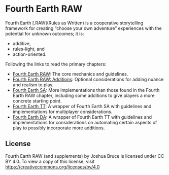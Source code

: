 # Fourth Earth RAW

Fourth Earth [.RAW](Rules as Written) is a cooperative storytelling framework for creating “choose your own adventure” experiences with the potential for unknown outcomes; it is:

- additive,
- rules-light, and
- action-oriented.

Following the links to read the primary chapters:

- [Fourth Earth RAW](https://github.com/joshbruce/fourth-earth-raw/blob/main/public/content.md): The core mechanics and guidelines.
- [Fourth Earth RAW: Additions](https://github.com/joshbruce/fourth-earth-raw/blob/main/public/additions/content.md): Optional considerations for adding nuance and realism to play.
- [Fourth Earth SA](https://github.com/joshbruce/fourth-earth-raw/blob/main/public/solo-adventures/content.md): More implementations than those found in the Fourth Earth RAW chapter, including some additions to give players a more concrete starting point.
- [Fourth Earth TT](https://github.com/joshbruce/fourth-earth-raw/blob/main/public/tabletop/content.md): A wrapper of Fourth Earth SA with guidelines and implementations for multiplayer considerations.
- [Fourth Earth DA](https://github.com/joshbruce/fourth-earth-raw/blob/main/public/digital-assisted/content.md): A wrapper of Fourth Earth TT with guidelines and implementations for considerations on automating certain aspects of play to possibly incorporate more additions.

## License

Fourth Earth RAW (and supplements) by Joshua Bruce is licensed under CC BY 4.0. To view a copy of this license, visit https://creativecommons.org/licenses/by/4.0